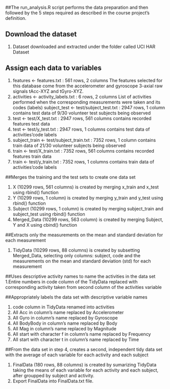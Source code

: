 ##The run_analysis.R script performs the data preparation and then followed by the 5 steps required as described in the course project’s definition.

## Download the dataset
 1. Dataset downloaded and extracted under the folder called UCI HAR Dataset

 ## Assign each data to variables
 
 1. features <- features.txt : 561 rows, 2 columns
    The features selected for this database come from the accelerometer and gyroscope 3-axial raw signals tAcc-XYZ
        and tGyro-XYZ.
 2. activities <- activity_labels.txt : 6 rows, 2 columns
    List of activities performed when the corresponding measurements were taken and its codes (labels)
    subject_test <- test/subject_test.txt : 2947 rows, 1 column
    contains test data of 9/30 volunteer test subjects being observed
 3. test <- test/X_test.txt : 2947 rows, 561 columns
    contains recorded features test data
 4. test <- test/y_test.txt : 2947 rows, 1 columns
    contains test data of activities’code labels
 5. subject_train <- test/subject_train.txt : 7352 rows, 1 column
        contains train data of 21/30 volunteer subjects being observed
 6. train <- test/X_train.txt : 7352 rows, 561 columns
        contains recorded features train data
 7. train <- test/y_train.txt : 7352 rows, 1 columns
        contains train data of activities’code labels

 ##Merges the training and the test sets to create one data set
  1. X (10299 rows, 561 columns) is created by merging x_train and x_test using rbind() function
  2. Y (10299 rows, 1 column) is created by merging y_train and y_test using rbind() function
  3. Subject (10299 rows, 1 column) is created by merging subject_train and subject_test using rbind() function
  4. Merged_Data (10299 rows, 563 column) is created by merging Subject, Y and X using cbind() function

  ##Extracts only the measurements on the mean and standard deviation for each measurement
   1. TidyData (10299 rows, 88 columns) is created by subsetting Merged_Data, selecting only columns: subject, 
      code and the measurements on the mean and standard deviation (std) for each measurement

   ##Uses descriptive activity names to name the activities in the data set
   1.Entire numbers in code column of the TidyData replaced with corresponding activity taken from second column 
     of the activities variable

   ##Appropriately labels the data set with descriptive variable names
   1. code column in TidyData renamed into activities
   2. All Acc in column’s name replaced by Accelerometer
   3. All Gyro in column’s name replaced by Gyroscope
   4. All BodyBody in column’s name replaced by Body
   5. All Mag in column’s name replaced by Magnitude
   6. All start with character f in column’s name replaced by Frequency
   7. All start with character t in column’s name replaced by Time

   ##From the data set in step 4, creates a second, independent tidy data set with the average of each variable for each activity and each subject
   1. FinalData (180 rows, 88 columns) is created by sumarizing TidyData taking the means of each variable for each activity 
      and each subject, after groupped by subject and activity.
   2. Export FinalData into FinalData.txt file.


